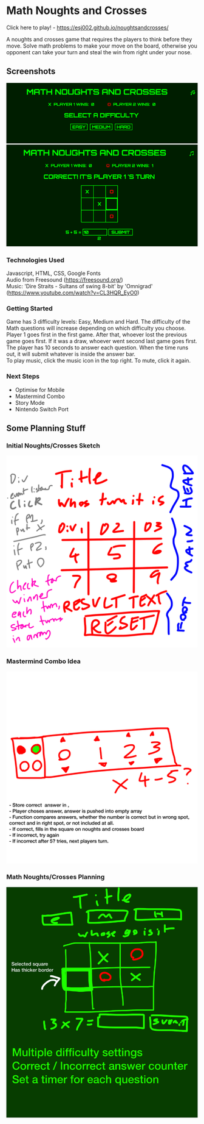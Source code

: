 # Math Noughts and Crosses 

Click here to play! - https://esj002.github.io/noughtsandcrosses/

A noughts and crosses game that requires the players to think before they move. Solve math problems to make your move on the board, otherwise you opponent can take your turn and steal the win from right under your nose.

## Screenshots
![Home Screen](/Images/Home-Screen.png)
![Gameplay](/Images/Gameplay.png)

### Technologies Used
Javascript, HTML, CSS, Google Fonts
<br>Audio from Freesound (https://freesound.org/)
<br>Music: 'Dire Straits - Sultans of swing 8-bit' by 'Omnigrad' (https://www.youtube.com/watch?v=CL3HQR_EyO0)

### Getting Started
Game has 3 difficulty levels: Easy, Medium and Hard. The difficulty of the Math questions will increase depending on which difficulty you choose.
<br>Player 1 goes first in the first game. After that, whoever lost the previous game goes first. If it was a draw, whoever went second last game goes first.
<br>The player has 10 seconds to answer each question. When the time runs out, it will submit whatever is inside the answer bar.
<br>To play music, click the music icon in the top right. To mute, click it again.

### Next Steps
- Optimise for Mobile
- Mastermind Combo
- Story Mode
- Nintendo Switch Port

## Some Planning Stuff
### Initial Noughts/Crosses Sketch
![Noughts and Crosses Sketch](/Images/IMG_2204.PNG)

### Mastermind Combo Idea
![Mastermind Idea](/Images/IMG_2203.PNG)

### Math Noughts/Crosses Planning
![Math Noughts/Crosses Planning](/Images/IMG_2202.PNG)


